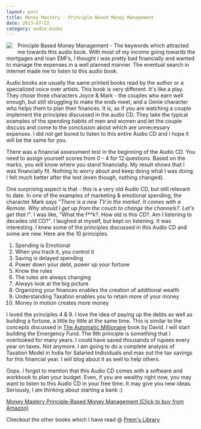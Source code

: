```yaml
---
layout: post
title: Money Mastery - Principle Based Money Management
date: 2013-07-22
category: audio-books
---
```


<img style="clear: left; float: left; margin-bottom: 1em; margin-right: 1em;" 
src="{{site.img-url}}/money-mastery-audio-book.jpg"/>   

Principle Based Money Management - The keywords which attracted me towards this audio book. With most of my income going towards the mortgages and loan EMI's, I thought I was pretty bad financially and wanted to manage the expenses in a well planned manner. The eventual search in internet made me to listen to this audio book.  
  
Audio books are usually the same printed books read by the author or a specialized voice over artists. This book is very different. It's like a play. They chose three characters Joyce & Mark - the couples who earn well enough, but still struggling to make the ends meet, and a Genie character who helps them to plan their finances. It is, as if you are watching a couple implement the principles discussed in the audio CD. They take the typical examples of the spending habits of men and women and let the couple discuss and come to the conclusion about which are unnecessary expenses. I did not get bored to listen to this entire Audio CD and I hope it will be the same for you.  
  
There was a financial assessment test in the beginning of the Audio CD. You need to assign yourself scores from 0 - 4 for 12 questions. Based on the marks, you will know where you stand financially. My result shows that I was financially fit. Nothing to worry about and keep doing what I was doing. I felt much better after the test (even though, nothing changed).   
  
One surprising aspect is that - this is a very old Audio CD, but still relevant to date. In one of the examples of marketing & emotional spending, the character Mark says "*There is a new TV in the market. It comes with a Remote. Why should I get up from the couch to change the channels?. Let's get that !*". I was like, "What the f**k?. How old is this CD?. Am I listening to decades old CD?". I laughed at myself, but kept on listening. It was interesting. I knew some of the principles discussed in this Audio CD and some are new. Here are the 10 principles.  
  
1. Spending is Emotional  
2. When you track it, you control it  
3. Saving is delayed spending  
4. Power down your debt, power up your fortune  
5. Know the rules  
6. The rules are always changing  
7. Always look at the big picture  
8. Organizing your finances enables the creation of additional wealth  
9. Understanding Taxation enables you to retain more of your money  
10. Money in motion creates more money  
  
I loved the principles 4 & 9. I love the idea of paying up the debts as well as building a fortune, a little by little at the same time. This is similar to the concepts discussed in [The Automatic Millionaire]({{site.url}}/the-automatic-millionaire-a-powerful-one-step-plan-to-live-and-finish-rich-david-bach-book-review/) book by David. I will start building the Emergency Fund. The 9th principle is something that I overlooked for many years. I could have saved thousands of rupees every year on taxes. Not anymore. I am going to do a complete analysis of Taxation Model in India for Salaried Individuals and max out the tax savings for this financial year. I will blog about it as well to help others.  
  
Oops. I forgot to mention that this Audio CD comes with a software and workbook to plan your budget. Even, if you are wealthy right now, you may want to listen to this Audio CD in your free time. It may give you new ideas. Seriously, I am thinking about starting a bank :)  
  
[Money Mastery Principle-Based Money Management (Click to buy from Amazon)](http://www.amazon.com/gp/product/B000WQ5MEG/ref=as_li_qf_sp_asin_tl?ie=UTF8&camp=211189&creative=373489&creativeASIN=B000WQ5MEG&link_code=as3&tag=booiverea-20)  

Checkout the other books which I have read @ [Prem's Library]({{site.url}}/books/)  

